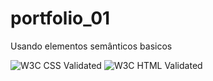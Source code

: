 # portfolio_01


Usando elementos semânticos basicos

![W3C CSS Validated](http://jigsaw.w3.org/css-validator/images/vcss-blue)
![W3C HTML Validated](https://cyber.dabamos.de/88x31/valid-html5.gif)
